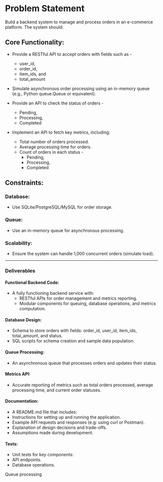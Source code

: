 # Problem Statement

Build a backend system to manage and process orders in an e-commerce platform. The system should:

## Core Functionality:

- Provide a RESTful API to accept orders with fields such as -
  - user_id, 
  - order_id, 
  - item_ids, and 
  - total_amount

- Simulate asynchronous order processing using an in-memory queue (e.g., Python queue.Queue or equivalent).

- Provide an API to check the status of orders - 
  - Pending, 
  - Processing,
  - Completed

- Implement an API to fetch key metrics, including:
  - Total number of orders processed.
  - Average processing time for orders.
  - Count of orders in each status -
    - Pending, 
    - Processing, 
    - Completed

## Constraints:
### Database: 
- Use SQLite/PostgreSQL/MySQL for order storage.

### Queue: 
- Use an in-memory queue for asynchronous processing.

### Scalability: 
- Ensure the system can handle 1,000 concurrent orders (simulate load).
---
### Deliverables
#### Functional Backend Code:
- A fully functioning backend service with:
  - RESTful APIs for order management and metrics reporting.
  - Modular components for queuing, database operations, and metrics computation.

#### Database Design:
- Schema to store orders with fields: order_id, user_id, item_ids, total_amount, and status.
- SQL scripts for schema creation and sample data population.

#### Queue Processing:
- An asynchronous queue that processes orders and updates their status.

#### Metrics API:
- Accurate reporting of metrics such as total orders processed, average processing time, and current order statuses.

#### Documentation:
- A README.md file that includes:
- Instructions for setting up and running the application.
- Example API requests and responses (e.g: using curl or Postman).
- Explanation of design decisions and trade-offs.
- Assumptions made during development.

#### Tests:
- Unit tests for key components:
- API endpoints.
- Database operations.

Queue processing
